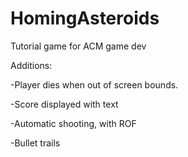 # HomingAsteroids
Tutorial game for ACM game dev

Additions:

-Player dies when out of screen bounds.

-Score displayed with text

-Automatic shooting, with ROF

-Bullet trails
